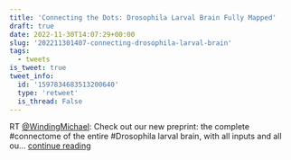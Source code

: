 ```yaml
---
title: 'Connecting the Dots: Drosophila Larval Brain Fully Mapped'
draft: true
date: 2022-11-30T14:07:29+00:00
slug: '202211301407-connecting-drosophila-larval-brain'
tags:
  - tweets
is_tweet: true
tweet_info:
  id: '1597834683513200640'
  type: 'retweet'
  is_thread: False
---
```




RT [@WindingMichael](https://x.com/WindingMichael): Check out our new preprint: the complete #connectome of the entire #Drosophila larval brain, with all inputs and all ou… [continue reading](https://x.com/sytelus/status/1597834683513200640)
